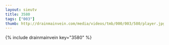 ```yaml
--- 
layout: sieutv
title: 3580
tags: ["003"]
thumb: http://drainmainvein.com/media/videos/tmb/000/003/580/player.jpg
---
```

{% include drainmainvein key="3580" %} 
